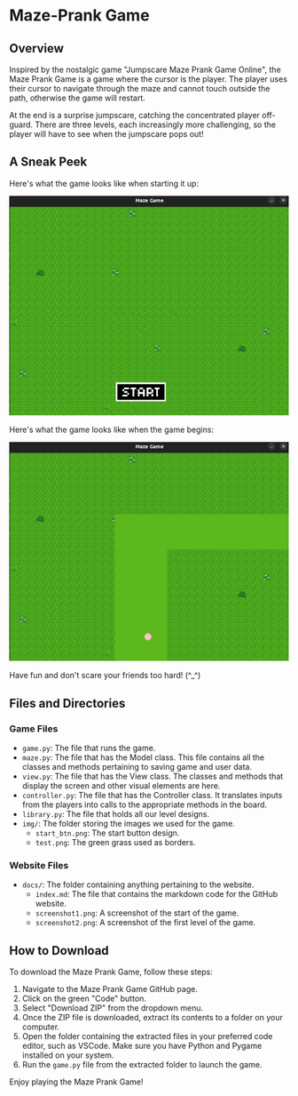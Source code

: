 # Maze-Prank Game

## Overview

Inspired by the nostalgic game "Jumpscare Maze Prank Game Online", the Maze Prank Game
is a game where the cursor is the player. The player uses their cursor to navigate 
through the maze and cannot touch outside the path, otherwise the game will restart.

At the end is a surprise jumpscare, catching the concentrated player off-guard. There 
are three levels, each increasingly more challenging, so the player will have to see 
when the jumpscare pops out!

## A Sneak Peek

Here's what the game looks like when starting it up:

![Start of Game](docs/screenshot1.png)

Here's what the game looks like when the game begins:

![Game Starts](docs/screenshot2.png)

Have fun and don't scare your friends too hard! (^_^)

## Files and Directories

### Game Files

* `game.py`: The file that runs the game.
* `maze.py`: The file that has the Model class. This file contains
  all the classes and methods pertaining to saving game and user data.
* `view.py`: The file that has the View class. The classes and methods that
  display the screen and other visual elements are here.
* `controller.py`: The file that has the Controller class. It translates inputs
  from the players into calls to the appropriate methods in the board.
* `library.py`: The file that holds all our level designs.
* `img/`: The folder storing the images we used for the game.
  * `start_btn.png`: The start button design.
  * `test.png`: The green grass used as borders.
 
### Website Files

* `docs/`: The folder containing anything pertaining to the website.
  * `index.md`: The file that contains the markdown code for the GitHub website.
  * `screenshot1.png`: A screenshot of the start of the game.
  * `screenshot2.png`: A screenshot of the first level of the game.

## How to Download

To download the Maze Prank Game, follow these steps:

1. Navigate to the Maze Prank Game GitHub page.
2. Click on the green "Code" button.
3. Select "Download ZIP" from the dropdown menu.
4. Once the ZIP file is downloaded, extract its contents to a folder on your computer.
5. Open the folder containing the extracted files in your preferred code editor, such as VSCode.
   Make sure you have Python and Pygame installed on your system.
7. Run the `game.py` file from the extracted folder to launch the game.

Enjoy playing the Maze Prank Game!
```
